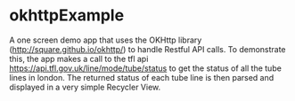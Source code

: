 # okhttpExample

A one screen demo app that uses the OKHttp library (http://square.github.io/okhttp/) to handle Restful API calls. To demonstrate this, the app makes a call to the tfl api https://api.tfl.gov.uk/line/mode/tube/status to get the status of all the tube lines in london. The returned status of each tube line is then parsed and displayed in a very simple Recycler View.
